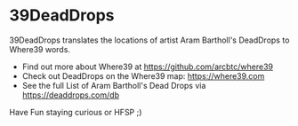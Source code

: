 # 39DeadDrops

39DeadDrops translates the locations of artist Aram Bartholl's DeadDrops to Where39 words. 

* Find out more about Where39 at https://github.com/arcbtc/where39
* Check out DeadDrops on the Where39 map: https://where39.com 
* See the full List of Aram Bartholl's Dead Drops via https://deaddrops.com/db

Have Fun staying curious or HFSP ;)
